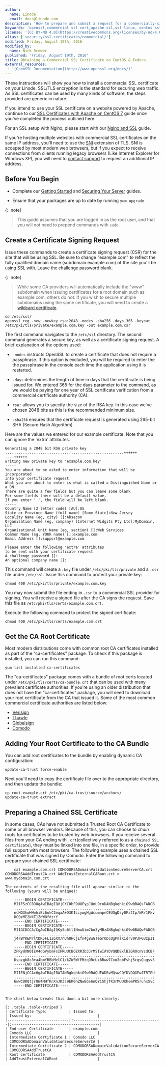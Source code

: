 ```yaml
---
author:
  name: Linode
  email: docs@linode.com
description: 'How to prepare and submit a request for a commercially-signed SSL certificate on CentOS or Fedora'
keywords: 'openssl,commercial ssl cert,apache ssl,ssl linux, centos ssl, fedora ssl'
license: '[CC BY-ND 4.0](https://creativecommons.org/licenses/by-nd/4.0)'
alias: ['security/ssl-certificates/commercial/']
modified: Friday, August 19th, 2016
modified_by:
  name: Nick Brewer
published: 'Friday, August 19th, 2016'
title: Obtaining a Commercial SSL Certificate on CentOS & Fedora
external_resources:
 - '[OpenSSL Documentation](http://www.openssl.org/docs/)'
---
```


These instructions will show you how to install a commercial SSL certificate on your Linode. SSL/TLS encryption is the standard for securing web traffic. As SSL certificates can be used by many kinds of software, the steps provided are generic in nature.

If you intend to use your SSL certificate on a website powered by Apache, continue to our [SSL Certificates with Apache on CentOS 7](/docs/security/ssl/ssl-apache2-centos) guide once you've completed the process outlined here.

For an SSL setup with Nginx, please start with our [Nginx and SSL](/docs/security/ssl/provide-encrypted-resource-access-using-ssl-certificates-on-nginx) guide.

If you're hosting multiple websites with commercial SSL certificates on the same IP address, you'll need to use the [SNI](https://wiki.apache.org/httpd/NameBasedSSLVHostsWithSNI) extension of TLS. SNI is accepted by most modern web browsers, but if you expect to receive connections from clients running legacy browsers (Like Internet Explorer for Windows XP), you will need to [contact support](/docs/platform/support) to request an additional IP address.

## Before You Begin

 - Complete our [Getting Started](/docs/getting-started) and [Securing Your Server](/docs/securing-your-server) guides.

 - Ensure that your packages are up to date by running `yum upgrade`

{: .note}
>
>This guide assumes that you are logged in as the root user, and that you will not need to prepend commands with `sudo`.

## Create a Certificate Signing Request

Issue these commands to create a certificate signing request (CSR) for the site that will be using SSL. Be sure to change "example.com" to reflect the fully qualified domain name (subdomain.example.com) of the site you'll be using SSL with. Leave the challenge password blank.

{: .note}
>
>While some CA providers will automatically include the "www" subdomain when issuing certificates for a root domain such as example.com, others do not. If you wish to secure multiple subdomains using the same certificate, you will need to create a [wildcard certificate](https://en.wikipedia.org/wiki/Wildcard_certificate).


    cd /etc/ssl/
    openssl req -new -newkey rsa:2048 -nodes -sha256 -days 365 -keyout /etc/pki/tls/private/example.com.key -out example.com.csr

The first command navigates to the `/etc/ssl` directory. The second command generates a secure key, as well as a certificate signing request. A brief explanation of the options used:

* `-nodes` instructs OpenSSL to create a certificate that does not require a passphrase. If this option is excluded, you will be required to enter the the passphrase in the console each time the application using it is restarted.

* `-days` determines the length of time in days that the certificate is being issued for. We entered 365 for the days parameter to the command, as we would be paying for one year of SSL certificate verification from a commercial certificate authority (CA).

* `rsa:` allows you to specify the size of the RSA key. In this case we've chosen 2048 bits as this is the recommended minimum size.

* `-sha256` ensures that the certificate request is generated using 265-bit SHA (Secure Hash Algorithm).

Here are the values we entered for our example certificate. Note that you can ignore the 'extra' attributes.

    Generating a 2048 bit RSA private key
    ......................................................++++++
    ....++++++
    writing new private key to 'example.com.key'
    -----
    You are about to be asked to enter information that will be incorporated
    into your certificate request.
    What you are about to enter is what is called a Distinguished Name or a DN.
    There are quite a few fields but you can leave some blank
    For some fields there will be a default value,
    If you enter '.', the field will be left blank.
    -----
    Country Name (2 letter code) [AU]:US
    State or Province Name (full name) [Some-State]:New Jersey
    Locality Name (eg, city) []:Absecon
    Organization Name (eg, company) [Internet Widgits Pty Ltd]:MyDomain, LLC
    Organizational Unit Name (eg, section) []:Web Services
    Common Name (eg, YOUR name) []:example.com
    Email Address []:support@example.com

    Please enter the following 'extra' attributes
    to be sent with your certificate request
    A challenge password []:
    An optional company name []:

This command will create a `.key` file under `/etc/pki/tls/private` and a `.csr` file under `/etc/ssl`. Issue this command to protect your private key:

    chmod 400 /etc/pki/tls/private/example.com.key

You may now submit the file ending in `.csr` to a commercial SSL provider for signing. You will receive a signed file after the CA signs the request. Save this file as `/etc/pki/tls/certs/example.com.crt`.

Execute the following command to protect the signed certificate:

    chmod 400 /etc/pki/tls/certs/example.com.crt

## Get the CA Root Certificate

Most modern distributions come with common root CA certificates installed as part of the "ca-certificates" package. To check if this package is installed, you can run this command:

    yum list installed ca-certificates

The "ca-certificates" package comes with a bundle of root certs located under `/etc/pki/tls/certs/ca-bundle.crt` that can be used with many prevalent certificate authorities. If you're using an older distribution that does not have the "ca-certificates" package, you will need to download your root certificate from the CA that issued it. Some of the most common commercial certificate authorities are listed below:

-   [Verisign](https://knowledge.verisign.com/support/ssl-certificates-support/index.html)
-   [Thawte](http://www.thawte.com/roots/index.html)
-   [Globalsign](http://www.globalsign.com/en//)
-   [Comodo](https://support.comodo.com/index.php?_m=downloads&_a=view&parentcategoryid=1&pcid=0&nav=0)

## Adding Your Root Certificate to the CA Bundle

You can add root certificates to the bundle by enabling dynamic CA configuration:

    update-ca-trust force-enable

Next you'll need to copy the certificate file over to the appropriate directory, and then update the bundle:

    cp root-example.crt /etc/pki/ca-trust/source/anchors/
    update-ca-trust extract

## Preparing a Chained SSL Certificate

In some cases, CAs have not submitted a Trusted Root CA Certificate to some or all browser vendors. Because of this, you can choose to *chain* roots for certificates to be trusted by web browsers. If you receive several files from your CA ending with `.crt`(collectively referred to as a `chained SSL certificate`), they must be linked into one file, in a specific order, to provide full support with most browsers. The following example uses a chained SSL certificate that was signed by Comodo. Enter the following command to prepare your chained SSL certificate:

        cat example.com.crt COMODORSADomainValidationSecureServerCA.crt  COMODORSAAddTrustCA.crt AddTrustExternalCARoot.crt > www.mydomain.com.crt

    The contents of the resulting file will appear similar to the following (yours will be unique):

        -----BEGIN CERTIFICATE-----
        MIIFSzCCBDOgAwIBAgIQVjCXC0bF9U8FypJOnL9cuDANBgkqhkiG9w0BAQsFADCB
        ................................................................
        ncHG3hwHHwhiEz6ukC2mqxA+D3KILiywgHgWcumnpeCEUQgDzy0Fz2Ip/kR/1Fkv
        DCQzME2NkT1ZdW8fdz+Y
        -----END CERTIFICATE-----
        -----BEGIN CERTIFICATE-----
        MIIGCDCCA/CgAwIBAgIQKy5u6tl1NmwUim7bo3yMBzANBgkqhkiG9w0BAQwFADCB
        ................................................................
        j4rBYKEMrltDR5FL1ZoXX/nUh8HCjLfn4g8wGTeGrODcQgPmlKidrv0PJFGUzpII
        -----END CERTIFICATE-----
        -----BEGIN CERTIFICATE-----
        ZFRydXN0IEV4dGVybmFsIFRUUCBOZXR3b3JrMSIwIAYDVQQDExlBZGRUcnVzdCBF
        ................................................................
        Uspzgb8c8+a4bmYRBbMelC1/kZWSWfFMzqORcUx8Rww7Cxn2obFshj5cqsQugsv5
        -----END CERTIFICATE-----
        -----BEGIN CERTIFICATE-----
        MIIENjCCAx6gAwIBAgIBATANBgkqhkiG9w0BAQUFADBvMQswCQYDVQQGEwJTRTEU
        ................................................................
        6wwCURQtjr0W4MHfRnXnJK3s9EK0hZNwEGe6nQY1ShjTK3rMUUKhemPR5ruhxSvC
        -----END CERTIFICATE-----


    The chart below breaks this down a bit more clearly:

    {: .table .table-striped }
    | Certificate Type:          | Issued to:                              | Issued by:                              |
    |----------------------------|:----------------------------------------|:----------------------------------------|
    | End-user Certificate       | example.com                             | Comodo LLC                              |
    | Intermediate Certificate 1 | Comodo LLC                              | COMODORSADomainValidationSecureServerCA |
    | Intermediate Certificate 2 | COMODORSADomainValidationSecureServerCA | COMODORSAAddTrustCA                     |
    | Root certificate           | COMODORSAAddTrustCA                     | AddTrustExternalCARoot                  |

